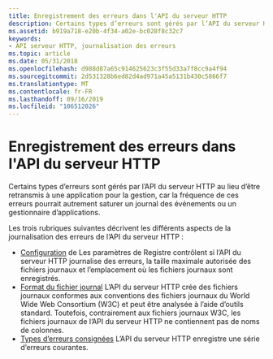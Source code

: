 ```yaml
---
title: Enregistrement des erreurs dans l'API du serveur HTTP
description: Certains types d’erreurs sont gérés par l’API du serveur HTTP au lieu d’être retransmis à une application pour la gestion, car la fréquence de ces erreurs pourrait autrement saturer un journal des événements ou un gestionnaire d’applications.
ms.assetid: b919a718-e20b-4f34-a02e-bc028f8c32c7
keywords:
- API serveur HTTP, journalisation des erreurs
ms.topic: article
ms.date: 05/31/2018
ms.openlocfilehash: d988d87a65c914625623c3f55d33a7f8cc9a4f94
ms.sourcegitcommit: 2d531328b6ed82d4ad971a45a5131b430c5866f7
ms.translationtype: MT
ms.contentlocale: fr-FR
ms.lasthandoff: 09/16/2019
ms.locfileid: "106512026"
---
```

# <a name="error-logging-in-the-http-server-api"></a>Enregistrement des erreurs dans l'API du serveur HTTP

Certains types d’erreurs sont gérés par l’API du serveur HTTP au lieu d’être retransmis à une application pour la gestion, car la fréquence de ces erreurs pourrait autrement saturer un journal des événements ou un gestionnaire d’applications.

Les trois rubriques suivantes décrivent les différents aspects de la journalisation des erreurs de l’API du serveur HTTP :

-   [Configuration](configuring-http-server-api-error-logging.md) de Les paramètres de Registre contrôlent si l’API du serveur HTTP journalise des erreurs, la taille maximale autorisée des fichiers journaux et l’emplacement où les fichiers journaux sont enregistrés.
-   [Format du fichier journal](format-of-the-http-server-api-error-logs.md) L’API du serveur HTTP crée des fichiers journaux conformes aux conventions des fichiers journaux du World Wide Web Consortium (W3C) et peut être analysée à l’aide d’outils standard. Toutefois, contrairement aux fichiers journaux W3C, les fichiers journaux de l’API du serveur HTTP ne contiennent pas de noms de colonnes.
-   [Types d’erreurs consignées](types-of-errors-logged-by-the-http-server-api.md) L’API du serveur HTTP enregistre une série d’erreurs courantes.

 

 




